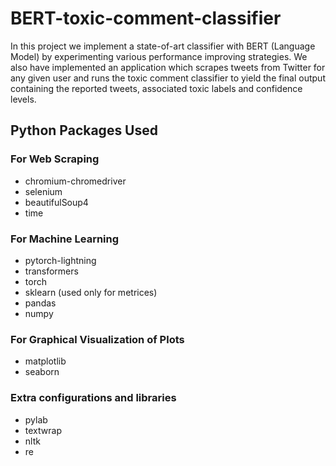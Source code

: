 # BERT-toxic-comment-classifier
In this project we implement a state-of-art classifier with BERT (Language Model) by experimenting various performance improving strategies. We also have implemented an application which scrapes tweets from Twitter for any given user and runs the toxic comment classifier to yield the final output containing the reported tweets, associated toxic labels and confidence levels.

## Python Packages Used

### For Web Scraping
- chromium-chromedriver
- selenium
- beautifulSoup4
- time

### For Machine Learning
- pytorch-lightning
- transformers
- torch
- sklearn (used only for metrices) 
- pandas
- numpy

### For Graphical Visualization of Plots
- matplotlib
- seaborn

### Extra configurations and libraries
- pylab
- textwrap
- nltk
- re
